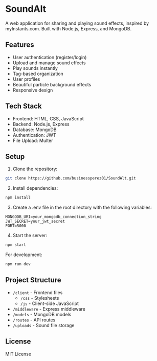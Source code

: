 # SoundAlt

A web application for sharing and playing sound effects, inspired by myInstants.com. Built with Node.js, Express, and MongoDB.

## Features

- User authentication (register/login)
- Upload and manage sound effects
- Play sounds instantly
- Tag-based organization
- User profiles
- Beautiful particle background effects
- Responsive design

## Tech Stack

- Frontend: HTML, CSS, JavaScript
- Backend: Node.js, Express
- Database: MongoDB
- Authentication: JWT
- File Upload: Multer

## Setup

1. Clone the repository:
```bash
git clone https://github.com/businessperez01/SoundAlt.git
```

2. Install dependencies:
```bash
npm install
```

3. Create a .env file in the root directory with the following variables:
```env
MONGODB_URI=your_mongodb_connection_string
JWT_SECRET=your_jwt_secret
PORT=5000
```

4. Start the server:
```bash
npm start
```

For development:
```bash
npm run dev
```

## Project Structure

- `/client` - Frontend files
  - `/css` - Stylesheets
  - `/js` - Client-side JavaScript
- `/middleware` - Express middleware
- `/models` - MongoDB models
- `/routes` - API routes
- `/uploads` - Sound file storage

## License

MIT License
